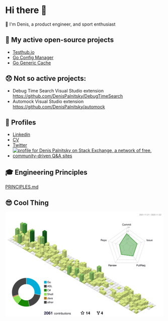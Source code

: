 # Hi there 👋

🔭 I'm Denis, a product engineer, and sport enthusiast


## 🤔 My active open-source projects

- [Testhub.io](https://github.com/testhub-io/testhub)
- [Go Config Manager](https://github.com/num30/config)
- [Go Generic Cache](https://github.com/num30/go-cache)

## 😞 Not so active projects:
  - Debug Time Search Visual Studio extension https://github.com/DenisPalnitsky/DebugTimeSearch
  - Automock Visual Studio extension https://github.com/DenisPalnitsky/automock 

## 📱 Profiles 
- [Linkedin](https://www.linkedin.com/in/denis-palnitsky/) 
- [CV](http://denispalnitsky.com/)
- [Twitter](https://twitter.com/Number30)
- <a href="https://stackexchange.com/users/85406"><img src="https://stackexchange.com/users/flair/85406.png" width="208" height="58" alt="profile for Denis Palnitsky on Stack Exchange, a network of free, community-driven Q&amp;A sites" title="profile for Denis Palnitsky on Stack Exchange, a network of free, community-driven Q&amp;A sites"></a> 

## :mortar_board: Engineering Principles
[PRINCIPLES.md](https://github.com/DenisPalnitsky/DenisPalnitsky/blob/main/PRINCIPLES.md)

## 😎 Cool Thing
![](./profile-3d-contrib/profile-green-animate.svg)
